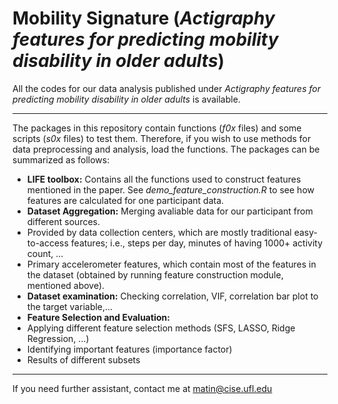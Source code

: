 # Mobility Signature (_Actigraphy features for predicting mobility disability in older adults_)

All the codes for our data analysis published under _Actigraphy features for predicting mobility disability in older adults_ is available.
***
The packages in this repository contain functions (_f0x_ files) and some scripts (_s0x_ files) to test them. Therefore, if you wish to use methods for data preprocessing and analysis, load the functions.
The packages can be summarized as follows:

* **LIFE toolbox:** Contains all the functions used to construct features mentioned in the paper. See _demo\_feature\_construction.R_ to see how features are calculated for one participant data.
* **Dataset Aggregation:** Merging avaliable data for our participant from different sources.
 * Provided by data collection centers, which are mostly traditional easy-to-access features; i.e., steps per day, minutes of having 1000+ activity count, ...
 * Primary accelerometer features, which contain most of the features in the dataset (obtained by running feature construction module, mentioned above).
* **Dataset examination:**  Checking correlation, VIF, correlation bar plot to the target variable,...
* **Feature Selection and Evaluation:**
 * Applying different feature selection methods (SFS, LASSO, Ridge Regression, ...)
 * Identifying important features (importance factor)
 * Results of different subsets

***
If you need further assistant, contact me at matin@cise.ufl.edu
